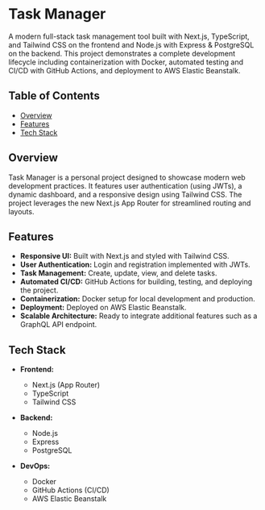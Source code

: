 # Task Manager

A modern full-stack task management tool built with Next.js, TypeScript, and Tailwind CSS on the frontend and Node.js with Express & PostgreSQL on the backend. This project demonstrates a complete development lifecycle including containerization with Docker, automated testing and CI/CD with GitHub Actions, and deployment to AWS Elastic Beanstalk.

## Table of Contents

- [Overview](#overview)
- [Features](#features)
- [Tech Stack](#tech-stack)

## Overview

Task Manager is a personal project designed to showcase modern web development practices. It features user authentication (using JWTs), a dynamic dashboard, and a responsive design using Tailwind CSS. The project leverages the new Next.js App Router for streamlined routing and layouts.

## Features

- **Responsive UI:** Built with Next.js and styled with Tailwind CSS.
- **User Authentication:** Login and registration implemented with JWTs.
- **Task Management:** Create, update, view, and delete tasks.
- **Automated CI/CD:** GitHub Actions for building, testing, and deploying the project.
- **Containerization:** Docker setup for local development and production.
- **Deployment:** Deployed on AWS Elastic Beanstalk.
- **Scalable Architecture:** Ready to integrate additional features such as a GraphQL API endpoint.

## Tech Stack

- **Frontend:**  
  - Next.js (App Router)  
  - TypeScript  
  - Tailwind CSS  

- **Backend:**  
  - Node.js  
  - Express  
  - PostgreSQL  

- **DevOps:**  
  - Docker  
  - GitHub Actions (CI/CD)  
  - AWS Elastic Beanstalk  
